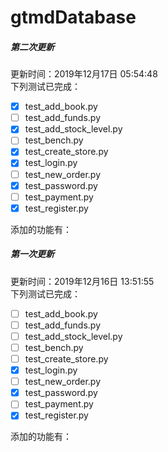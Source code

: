 # gtmdDatabase

##### 第二次更新
更新时间：2019年12月17日 05:54:48  
下列测试已完成：
- [x] test_add_book.py	 
- [ ] test_add_funds.py	
- [x] test_add_stock_level.py
- [ ] test_bench.py
- [x] test_create_store.py	
- [x] test_login.py	
- [ ] test_new_order.py	
- [x] test_password.py	
- [ ] test_payment.py	
- [x] test_register.py  

添加的功能有：


##### 第一次更新
更新时间：2019年12月16日 13:51:55  
下列测试已完成：
- [ ] test_add_book.py	 
- [ ] test_add_funds.py	
- [ ] test_add_stock_level.py
- [ ] test_bench.py
- [ ] test_create_store.py	
- [x] test_login.py	
- [ ] test_new_order.py	
- [x] test_password.py	
- [ ] test_payment.py	
- [x] test_register.py  

添加的功能有：
